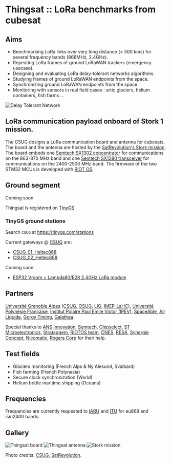 # Thingsat :: LoRa benchmarks from cubesat

## Aims
* Benchmarking LoRa links over very long distance (> 500 kms) for several frequency bands (868MHz, 2.4GHz).
* Repeating LoRa frames of ground LoRaWAN trackers (emergency usecase).
* Designing and evaluating  LoRa delay-tolerant networks algorithms.
* Studying frames of ground LoRaWAN endpoints from the space.
* Synchronizing ground LoRaWAN endpoints from the space.
* Monitoring with sensors in real field cases : artic glaciers, helium containers, fish farms ...

![Delay Tolerant Network](https://gricad-gitlab.univ-grenoble-alpes.fr/thingsat/public/-/raw/master/cubesat_mission/media/thingsat-dtn.png)

## LoRa communication payload onboard of Stork 1 mission. 

The CSUG designs a LoRa communication board and antenna for cubesats. The board and the antenna are hosted by the [SatRevolution's Stork mission](https://satrevolution.com/products/stork-mission/).
The board embeds one [Semtech SX1302 concentrator](https://www.semtech.com/products/wireless-rf/lora-gateways/sx1302) for communications on the 863-870 MHz band and one [Semtech SX1280 transceiver](https://www.semtech.com/products/wireless-rf/24-ghz-transceivers/sx1280) for communications on the 2400-2500 MHz band. The firmware of the two STM32 MCUs is developed with [RIOT OS](https://github.com/RIOT-OS/RIOT).

## Ground segment
Coming soon

Thingsat is registered on [TinyGS](https://tinygs.com/satellite/ThingSat)

### TinyGS ground stations
Search `CSUG` at https://tinygs.com/stations

Current gateways @ [CSUG](https://www.csug.fr/) are:
* [CSUG_01_Heltec868](https://tinygs.com/station/CSUG_02_Heltec868@1830594236)
* [CSUG_02_Heltec868](https://tinygs.com/station/CSUG_01_Heltec868@1830594236)

Coming soon:
* [ESP32 Vroom + Lambda80/E28 2.4GHz LoRa module](https://github.com/thingsat/tinygs_2g4station)

## Partners
[Université Grenoble Alpes](https://www.univ-grenoble-alpes.fr/) ([CSUG](https://www.csug.fr/), [OSUG](https://www.osug.fr/), [LIG](https://www.liglab.fr/), [IMEP-LaHC](https://imep-lahc.grenoble-inp.fr/)), [Université Polynésie Française](https://www.upf.pf/fr), [Institut Polaire Paul Emile Victor (IPEV)](https://www.institut-polaire.fr/ipev-en/the-institute/), [SpaceAble](https://spaceable.org/), [Air Liquide](https://www.airliquide.com/fr), [Gorgy Timing](https://www.gorgy-timing.fr/), [Galathea](https://www.galatea.io/).

Special thanks to [ANS Innovation](https://www.ans-innovation.fr/), [Semtech](https://www.semtech.com/), [Chipselect](http://chipselect.fr/), [ST Microelectronics](https://www.st.com/content/st_com/en.html), [Strataggem](https://www.strataggem.com/), [RIOTOS team](https://www.riot-os.org/), [CNES](https://cnes.fr/en), [RESA](http://www.resa-spatiales.com/?lang=en), [Synergie Concept](http://www.synergie-concept.fr/), [Nicomatic](https://www.nicomatic.com/), [Rogers Corp](https://rogerscorp.com/) for their help.

## Test fields
* Glaciers monitoring (French Alps & Ny Alesund, Svalbard)
* Fish farming (French Polynesia)
* Secure clock synchronization (World)
* Helium bottle maritime shipping (Oceans)

## Frequencies
Frequencies are currently requested to [IARU](https://www.iaru.org/) and [ITU](https://www.itu.int/) for eu868 and ism2400 bands.

## Gallery
![Thingsat board](https://gricad-gitlab.univ-grenoble-alpes.fr/thingsat/public/-/raw/master/cubesat_mission/media/thingsat-annotated-fm-board.jpg)
![Thingsat antenna](https://gricad-gitlab.univ-grenoble-alpes.fr/thingsat/public/-/raw/master/cubesat_mission/media/thingsat-antenna.png)
![Stork mission](https://gricad-gitlab.univ-grenoble-alpes.fr/thingsat/public/-/raw/master/cubesat_mission/media/stork-1.png)


Photo credits: [CSUG](https://www.csug.fr/), [SatRevolution](https://satrevolution.com/).
